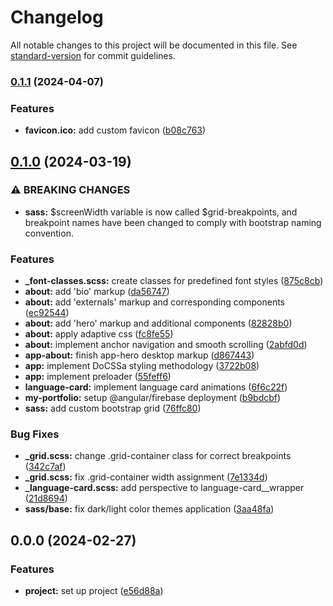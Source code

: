 # Changelog

All notable changes to this project will be documented in this file. See [standard-version](https://github.com/conventional-changelog/standard-version) for commit guidelines.

### [0.1.1](https://github.com/mykyta-isikov/my-portfolio/compare/v0.1.0...v0.1.1) (2024-04-07)


### Features

* **favicon.ico:** add custom favicon ([b08c763](https://github.com/mykyta-isikov/my-portfolio/commit/b08c763ba8e2f1ad6796a9ed3c083def174ec881))

## [0.1.0](https://github.com/mykyta-isikov/my-portfolio/compare/v0.0.0...v0.1.0) (2024-03-19)


### ⚠ BREAKING CHANGES

* **sass:** $screenWidth variable is now called $grid-breakpoints, and breakpoint names have
been changed to comply with bootstrap naming convention.

### Features

* **_font-classes.scss:** create classes for predefined font styles ([875c8cb](https://github.com/mykyta-isikov/my-portfolio/commit/875c8cb394921fbdba7dc3cc4a2ef60acfcee91d))
* **about:** add 'bio' markup ([da56747](https://github.com/mykyta-isikov/my-portfolio/commit/da567475b9d39ea3093dfaa8848f2281005a1d5c))
* **about:** add 'externals' markup and corresponding components ([ec92544](https://github.com/mykyta-isikov/my-portfolio/commit/ec92544d059743c6443c0f0565ce52c331049fab))
* **about:** add 'hero' markup and additional components ([82828b0](https://github.com/mykyta-isikov/my-portfolio/commit/82828b0cfee198384d4af130e14ece5a286e8774))
* **about:** apply adaptive css ([fc8fe55](https://github.com/mykyta-isikov/my-portfolio/commit/fc8fe551260ebb7bf9e91039333e3b307304d686))
* **about:** implement anchor navigation and smooth scrolling ([2abfd0d](https://github.com/mykyta-isikov/my-portfolio/commit/2abfd0d1a8837ef2a48ae7727e13a7d76c2d2d51))
* **app-about:** finish app-hero desktop markup ([d867443](https://github.com/mykyta-isikov/my-portfolio/commit/d867443d429fe4a65299829154367bcc480dff77))
* **app:** implement DoCSSa styling methodology ([3722b08](https://github.com/mykyta-isikov/my-portfolio/commit/3722b08be527df845ed1fa16ea7b1911813e453b))
* **app:** implement preloader ([55feff6](https://github.com/mykyta-isikov/my-portfolio/commit/55feff62e67be3f437a99e6b828f5434c5796803))
* **language-card:** implement language card animations ([6f6c22f](https://github.com/mykyta-isikov/my-portfolio/commit/6f6c22f354c77ca3a75c3945bc553e4a9689695d))
* **my-portfolio:** setup @angular/firebase deployment ([b9bdcbf](https://github.com/mykyta-isikov/my-portfolio/commit/b9bdcbf662b3aabef2b6b6ce357cf4385da06b53))
* **sass:** add custom bootstrap grid ([76ffc80](https://github.com/mykyta-isikov/my-portfolio/commit/76ffc809a4440aa72ebdc656d1fbad3d7a870f84))


### Bug Fixes

* **_grid.scss:** change .grid-container class for correct breakpoints ([342c7af](https://github.com/mykyta-isikov/my-portfolio/commit/342c7af6f8470872dd4dd1a560d70f75f9528e2e))
* **_grid.scss:** fix .grid-container width assignment ([7e1334d](https://github.com/mykyta-isikov/my-portfolio/commit/7e1334d0d40ed9a695896f6c02ff5bd162985410))
* **_language-card.scss:** add perspective to language-card__wrapper ([21d8694](https://github.com/mykyta-isikov/my-portfolio/commit/21d86940ea2c9054280380ef9ac5734c1c07e0fe))
* **sass/base:** fix dark/light color themes application ([3aa48fa](https://github.com/mykyta-isikov/my-portfolio/commit/3aa48faf6e84ff4b22cdc099e82bbef408a742c1))

## 0.0.0 (2024-02-27)


### Features

* **project:** set up project ([e56d88a](https://github.com/mykyta-isikov/my-portfolio/commit/e56d88a610c69e2711f572fea0097740718178a2))
